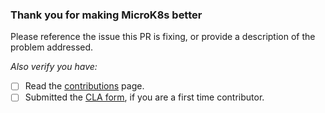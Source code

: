 ### Thank you for making MicroK8s better

Please reference the issue this PR is fixing, or provide a description of the problem addressed.

*Also verify you have:*
* [ ] Read the [contributions](https://github.com/canonical/microk8s/blob/master/CONTRIBUTING.md) page.
* [ ] Submitted the [CLA form](https://ubuntu.com/legal/contributors/agreement), if you are a first time contributor.
